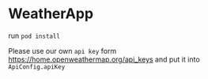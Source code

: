 # WeatherApp
run `pod install`

Please use our own `api key` form https://home.openweathermap.org/api_keys and put it into `ApiConfig.apiKey`
